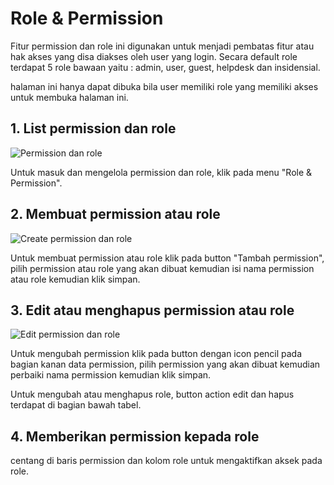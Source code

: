 # Role & Permission

Fitur permission dan role ini digunakan untuk menjadi pembatas fitur atau hak akses yang disa diakses oleh user yang login. Secara default role terdapat 5 role bawaan yaitu : admin, user, guest, helpdesk dan insidensial.

halaman ini hanya dapat dibuka bila user memiliki role yang memiliki akses untuk membuka halaman ini.

## 1. List permission dan role

![Permission dan role](/docs/permission.png)

Untuk masuk dan mengelola permission dan role, klik pada menu "Role & Permission".

## 2. Membuat permission atau role

![Create permission dan role](/docs/permissioncreate.png)

Untuk membuat permission atau role klik pada button "Tambah permission", pilih permission atau role yang akan dibuat kemudian isi nama permission atau role kemudian klik simpan.

## 3. Edit atau menghapus permission atau role

![Edit permission dan role](/docs/permissionedit.png)

Untuk mengubah permission klik pada button dengan icon pencil pada bagian kanan data permission, pilih permission yang akan dibuat kemudian perbaiki nama permission kemudian klik simpan.

Untuk mengubah atau menghapus role, button action edit dan hapus terdapat di bagian bawah tabel.

## 4. Memberikan permission kepada role

centang di baris permission dan kolom role untuk mengaktifkan aksek pada role.
